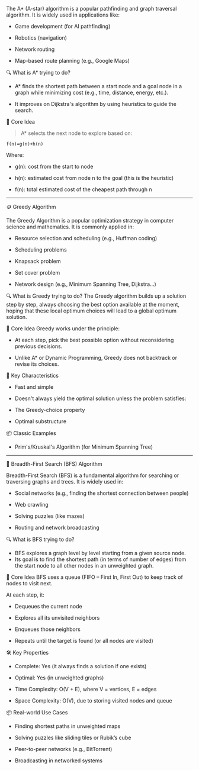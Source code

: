 The A* (A-star) algorithm is a popular pathfinding and graph traversal algorithm. It is widely used in applications like:

- Game development (for AI pathfinding)

- Robotics (navigation)

- Network routing

- Map-based route planning (e.g., Google Maps)<br>

🔍 What is A* trying to do?
- A* finds the shortest path between a start node and a goal node in a graph while minimizing cost (e.g., time, distance, energy, etc.).

- It improves on Dijkstra's algorithm by using heuristics to guide the search.



🧠 Core Idea

> A* selects the next node to explore based on:

    f(n)=g(n)+h(n)

Where:

- g(n): cost from the start to node 
  
- h(n): estimated cost from node n to the goal (this is the heuristic)
  
- f(n): total estimated cost of the cheapest path through n

--------------------------------------------------------------------

🪙 Greedy Algorithm

The Greedy Algorithm is a popular optimization strategy in computer science and mathematics. It is commonly applied in:

- Resource selection and scheduling (e.g., Huffman coding)

- Scheduling problems

- Knapsack problem

- Set cover problem

- Network design (e.g., Minimum Spanning Tree, Dijkstra...)

🔍 What is Greedy trying to do?
The Greedy algorithm builds up a solution step by step, always choosing the best option available at the moment, hoping that these local optimum choices will lead to a global optimum solution.

🧠 Core Idea
Greedy works under the principle:

- At each step, pick the best possible option without reconsidering previous decisions.

- Unlike A* or Dynamic Programming, Greedy does not backtrack or revise its choices.

📌 Key Characteristics
- Fast and simple

- Doesn't always yield the optimal solution unless the problem satisfies:

- The Greedy-choice property

- Optimal substructure

📦 Classic Examples
- Prim's/Kruskal's Algorithm (for Minimum Spanning Tree)

------------------------------------------------------------------

🧭 Breadth-First Search (BFS) Algorithm

Breadth-First Search (BFS) is a fundamental algorithm for searching or traversing graphs and trees. It is widely used in:

- Social networks (e.g., finding the shortest connection between people)

- Web crawling

- Solving puzzles (like mazes)

- Routing and network broadcasting

🔍 What is BFS trying to do?
- BFS explores a graph level by level starting from a given source node.
- Its goal is to find the shortest path (in terms of number of edges) from the start node to all other nodes in an unweighted graph.

🧠 Core Idea
BFS uses a queue (FIFO – First In, First Out) to keep track of nodes to visit next.

At each step, it:

- Dequeues the current node

- Explores all its unvisited neighbors

- Enqueues those neighbors

- Repeats until the target is found (or all nodes are visited)

🛠️ Key Properties
- Complete: Yes (it always finds a solution if one exists)

- Optimal: Yes (in unweighted graphs)

- Time Complexity: O(V + E), where V = vertices, E = edges

- Space Complexity: O(V), due to storing visited nodes and queue

📦 Real-world Use Cases
- Finding shortest paths in unweighted maps

- Solving puzzles like sliding tiles or Rubik’s cube

- Peer-to-peer networks (e.g., BitTorrent)

- Broadcasting in networked systems


